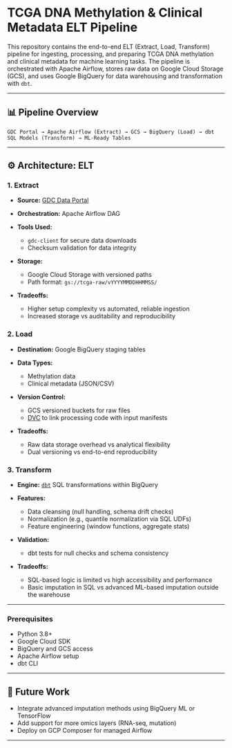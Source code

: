 # TCGA DNA Methylation & Clinical Metadata ELT Pipeline

This repository contains the end-to-end ELT (Extract, Load, Transform) pipeline for ingesting, processing, and preparing TCGA DNA methylation and clinical metadata for machine learning tasks. The pipeline is orchestrated with Apache Airflow, stores raw data on Google Cloud Storage (GCS), and uses Google BigQuery for data warehousing and transformation with `dbt`.

---

## 📊 Pipeline Overview

```
GDC Portal → Apache Airflow (Extract) → GCS → BigQuery (Load) → dbt SQL Models (Transform) → ML-Ready Tables
```

---

## ⚙️ Architecture: ELT

### 1. Extract

* **Source:** [GDC Data Portal](https://portal.gdc.cancer.gov/)
* **Orchestration:** Apache Airflow DAG
* **Tools Used:**

  * `gdc-client` for secure data downloads
  * Checksum validation for data integrity
* **Storage:**

  * Google Cloud Storage with versioned paths
  * Path format: `gs://tcga-raw/vYYYYMMDDHHMMSS/`
* **Tradeoffs:**

  * Higher setup complexity vs automated, reliable ingestion
  * Increased storage vs auditability and reproducibility

### 2. Load

* **Destination:** Google BigQuery staging tables
* **Data Types:**

  * Methylation data
  * Clinical metadata (JSON/CSV)
* **Version Control:**

  * GCS versioned buckets for raw files
  * [DVC](https://dvc.org/) to link processing code with input manifests
* **Tradeoffs:**

  * Raw data storage overhead vs analytical flexibility
  * Dual versioning vs end-to-end reproducibility

### 3. Transform

* **Engine:** [`dbt`](https://www.getdbt.com/) SQL transformations within BigQuery
* **Features:**

  * Data cleansing (null handling, schema drift checks)
  * Normalization (e.g., quantile normalization via SQL UDFs)
  * Feature engineering (window functions, aggregate stats)
* **Validation:**

  * dbt tests for null checks and schema consistency
* **Tradeoffs:**

  * SQL-based logic is limited vs high accessibility and performance
  * Basic imputation in SQL vs advanced ML-based imputation outside the warehouse

---

### Prerequisites

* Python 3.8+
* Google Cloud SDK
* BigQuery and GCS access
* Apache Airflow setup
* dbt CLI

---

## 🧪 Future Work

* Integrate advanced imputation methods using BigQuery ML or TensorFlow
* Add support for more omics layers (RNA-seq, mutation)
* Deploy on GCP Composer for managed Airflow

---
